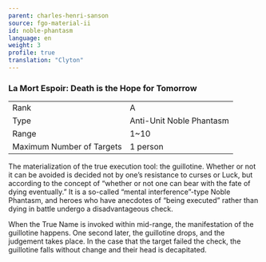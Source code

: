 ```yaml
---
parent: charles-henri-sanson
source: fgo-material-ii
id: noble-phantasm
language: en
weight: 3
profile: true
translation: "Clyton"
---
```


### La Mort Espoir: Death is the Hope for Tomorrow

<table>
  <tr><td>Rank</td><td>A</td></tr>
  <tr><td>Type</td><td>Anti-Unit Noble Phantasm</td></tr>
  <tr><td>Range</td><td>1~10</td></tr>
  <tr><td>Maximum Number of Targets</td><td>1 person</td></tr>
</table>

The materialization of the true execution tool: the guillotine. Whether or not it can be avoided is decided not by one’s resistance to curses or Luck, but according to the concept of “whether or not one can bear with the fate of dying eventually.” It is a so-called “mental interference”-type Noble Phantasm, and heroes who have anecdotes of “being executed” rather than dying in battle undergo a disadvantageous check.

When the True Name is invoked within mid-range, the manifestation of the guillotine happens. One second later, the guillotine drops, and the judgement takes place. In the case that the target failed the check, the guillotine falls without change and their head is decapitated.
